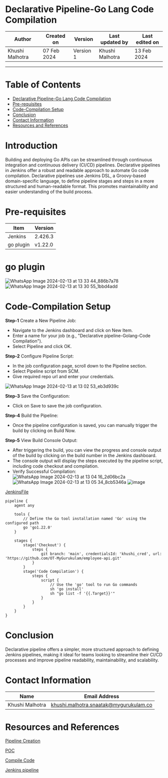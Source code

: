 # Declarative Pipeline-Go Lang Code Compilation

|   Author        |  Created on   |  Version   | Last updated by  | Last edited on |
| --------------- | --------------| -----------|----------------- | -------------- |
| Khushi Malhotra |  07 Feb 2024  |  Version 1 | Khushi Malhotra  | 13 Feb 2024    |
***

# Table of Contents
- [Declarative Pipeline-Go Lang Code Compilation](https://github.com/avengers-p7/Documentation/blob/main/Application_CI/Implementation/GolangCI/CodeCompilation/DeclarativePipeline/README.md#declarative-pipeline-go-lang-code-compilation)
- [Pre-requisites](https://github.com/avengers-p7/Documentation/blob/main/Application_CI/Implementation/GolangCI/CodeCompilation/DeclarativePipeline/README.md#pre-requisites)
- [Code-Compilation Setup](https://github.com/avengers-p7/Documentation/blob/main/Application_CI/Implementation/GolangCI/CodeCompilation/DeclarativePipeline/README.md#code-compilation-setup)
- [Conclusion](https://github.com/avengers-p7/Documentation/blob/main/Application_CI/Implementation/GolangCI/CodeCompilation/DeclarativePipeline/README.md#conclusion)
- [Contact Information](https://github.com/avengers-p7/Documentation/blob/main/Application_CI/Implementation/GolangCI/CodeCompilation/DeclarativePipeline/README.md#contact-information)
- [Resources and References](https://github.com/avengers-p7/Documentation/blob/main/Application_CI/Implementation/GolangCI/CodeCompilation/DeclarativePipeline/README.md#resources-and-references)

# Introduction
Building and deploying Go APIs can be streamlined through continuous integration and continuous delivery (CI/CD) pipelines. Declarative pipelines in Jenkins offer a robust and readable approach to automate Go code compilation. 
Declarative pipelines use Jenkins DSL, a Groovy-based domain-specific language, to define pipeline stages and steps in a more structured and human-readable format. This promotes maintainability and easier understanding of the build process.

# Pre-requisites
| Item         | Version   |
|--------------|-----------|
| Jenkins      | 2.426.3 |
| go plugin    | v1.22.0 |

# go plugin
![WhatsApp Image 2024-02-13 at 13 33 44_886b7a78](https://github.com/avengers-p7/Documentation/assets/156056460/55c954ee-4937-496d-bff9-6ca2df8cca38)
![WhatsApp Image 2024-02-13 at 13 30 55_1bbd4add](https://github.com/avengers-p7/Documentation/assets/156056460/bb5dce1a-3952-4ebd-a40b-8a41a45375dd)


# Code-Compilation Setup 
**Step-1** Create a New Pipeline Job:

- Navigate to the Jenkins dashboard and click on New Item.
- Enter a name for your job (e.g., "Declarative pipeline-Golang-Code Compilation").
- Select Pipeline and click OK.

**Step-2** Configure Pipeline Script:

- In the job configuration page, scroll down to the Pipeline section.
- Select Pipeline script from SCM.
- Give required repo url and enter your credentials.

![WhatsApp Image 2024-02-13 at 13 02 53_eb3d939c](https://github.com/avengers-p7/Documentation/assets/156056460/66906402-2f8d-46b3-a9e4-aabacfc84a2d)

**Step-3** Save the Configuration:

- Click on Save to save the job configuration.

**Step-4** Build the Pipeline:

- Once the pipeline configuration is saved, you can manually trigger the build by clicking on Build Now.

**Step-5** View Build Console Output:

- After triggering the build, you can view the progress and console output of the build by clicking on the build number in the Jenkins dashboard.
- The console output will display the steps executed by the pipeline script, including code checkout and compilation.
- Verify Successful Compilation:
![WhatsApp Image 2024-02-13 at 13 04 16_2d06bc2a](https://github.com/avengers-p7/Documentation/assets/156056460/93882b19-d721-4184-9f8a-6574cd5c5c81)
![WhatsApp Image 2024-02-13 at 13 05 34_8cb5346a](https://github.com/avengers-p7/Documentation/assets/156056460/2e051239-c92f-4ef7-bd60-263a49263f94)
![image](https://github.com/avengers-p7/Documentation/assets/156056460/479f10ed-1800-4b0e-8189-c568d76e71a6)

[JenkinsFile](https://github.com/avengers-p7/Jenkinsfile/blob/main/Declarative%20Pipeline/golang_code-compilation/Jenkinsfile)

``` shell
pipeline {
    agent any
    
    tools {
        // Define the Go tool installation named 'Go' using the configured path
        go 'go1.22.0'
    }
    
    stages {
        stage('Checkout') {
            steps { 
                git branch: 'main', credentialsId: 'khushi_cred', url: 'https://github.com/OT-MyGurukulam/employee-api.git'
            }
        }
        stage('Code Compilation') {
            steps {
                script {
                    // Use the 'go' tool to run Go commands
                    sh 'go install' 
                    sh "go list -f '{{.Target}}'"
                }
            }
        }
    }
}
```

# Conclusion
Declarative pipeline offers a simpler, more structured approach to defining Jenkins pipelines, making it ideal for teams looking to streamline their CI/CD processes and improve pipeline readability, maintainability, and scalability.

# Contact Information
| Name            | Email Address                        |
|-----------------|--------------------------------------|
| Khushi Malhotra | khushi.malhotra.snaatak@mygurukulam.co |

# Resources and References 
[Pipeline Creation](https://github.com/avengers-p7/Documentation/blob/main/Application_CI/Implementation/GenericDoc/pipelinePOC.md)

[POC](https://github.com/avengers-p7/Documentation/blob/main/Application_CI/Design/05-%20GoLang%20CI%20Checks/Code_compilationPOC-go.md)

[Compile Code](https://go.dev/doc/tutorial/compile-install)

[Jenkins pipeline](https://www.jenkins.io/doc/book/pipeline/#:~:text=Scripted%20Pipeline%20syntax.-,Declarative%20Pipeline%20fundamentals,done%20throughout%20your%20entire%20Pipeline.&text=Execute%20this%20Pipeline%20or%20any,stages%2C%20on%20any%20available%20agent.&text=Defines%20the%20%22Build%22%20stage.&text=Perform%20some%20steps%20related%20to%20the%20%22Build%22%20stage.)
